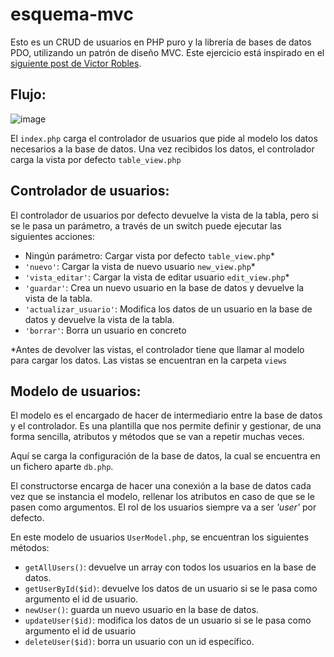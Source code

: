 # esquema-mvc 

Esto es un CRUD de usuarios en PHP puro y la librería de bases de datos PDO, utilizando un patrón de diseño MVC. Este ejercicio está inspirado en el [siguiente post de Victor Robles](https://victorroblesweb.es/2013/11/18/tutorial-mvc-en-php-nativo/).

## Flujo:
![image](https://user-images.githubusercontent.com/91197522/150655008-efd631c1-d145-41f0-94f2-25dac0839562.png)


El `index.php` carga el controlador de usuarios que pide al modelo los datos necesarios a la base de datos. Una vez recibidos los datos, el controlador carga la vista por defecto `table_view.php`

## Controlador de usuarios:

El controlador de usuarios por defecto devuelve la vista de la tabla, pero si se le pasa un parámetro, a través de un switch puede ejecutar las siguientes acciones:
- Ningún parámetro: Cargar vista por defecto `table_view.php`*
- `'nuevo'`: Cargar la vista de nuevo usuario `new_view.php`*
- `'vista_editar'`: Cargar la vista de editar usuario `edit_view.php`*
- `'guardar'`: Crea un nuevo usuario en la base de datos y devuelve la vista de la tabla.
- `'actualizar_usuario'`: Modifica los datos de un usuario en la base de datos y devuelve la vista de la tabla.
- `'borrar'`: Borra un usuario en concreto

*Antes de devolver las vistas, el controlador tiene que llamar al modelo para cargar los datos. Las vistas se encuentran en la carpeta `views`

## Modelo de usuarios:

El modelo es el encargado de hacer de intermediario entre la base de datos y el controlador. Es una plantilla que nos permite definir y gestionar, de una forma sencilla, atributos y métodos que se van a repetir muchas veces. 

Aquí se carga la configuración de la base de datos, la cual se encuentra en un fichero aparte `db.php`.

El constructorse encarga de hacer una conexión a la base de datos cada vez que se instancia el modelo, rellenar los atributos en caso de que se le pasen como argumentos. El rol de los usuarios siempre va a ser *'user'* por defecto.

En este modelo de usuarios `UserModel.php`, se encuentran los siguientes métodos:
- `getAllUsers()`: devuelve un array con todos los usuarios en la base de datos.
- `getUserById($id)`: devuelve los datos de un usuario si se le pasa como argumento el id de usuario.
- `newUser()`: guarda un nuevo usuario en la base de datos.
- `updateUser($id)`: modifica los datos de un usuario si se le pasa como argumento el id de usuario
- `deleteUser($id)`: borra un usuario con un id específico.
